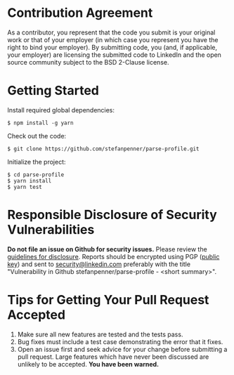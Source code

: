 Contribution Agreement
======================

As a contributor, you represent that the code you submit is your
original work or that of your employer (in which case you represent you
have the right to bind your employer).  By submitting code, you (and, if
applicable, your employer) are licensing the submitted code to LinkedIn
and the open source community subject to the BSD 2-Clause license. 

Getting Started
===============

Install required global dependencies:

```
$ npm install -g yarn
```

Check out the code:

```
$ git clone https://github.com/stefanpenner/parse-profile.git
```

Initialize the project:

```
$ cd parse-profile
$ yarn install
$ yarn test
```

Responsible Disclosure of Security Vulnerabilities
==================================================

**Do not file an issue on Github for security issues.**  Please review
the [guidelines for disclosure][disclosure_guidelines].  Reports should
be encrypted using PGP ([public key][pubkey]) and sent to
[security@linkedin.com][disclosure_email] preferably with the title
"Vulnerability in Github stefanpenner/parse-profile - &lt;short summary&gt;".

Tips for Getting Your Pull Request Accepted
===========================================

1. Make sure all new features are tested and the tests pass.
2. Bug fixes must include a test case demonstrating the error that it fixes.
3. Open an issue first and seek advice for your change before submitting
   a pull request. Large features which have never been discussed are
   unlikely to be accepted. **You have been warned.**

[disclosure_guidelines]: https://www.linkedin.com/help/linkedin/answer/62924
[pubkey]: https://gist.github.com/chriseppstein/3f45d3a8e6fb42f24cb7b3f77f21381e
[disclosure_email]: mailto:security@linkedin.com?subject=Vulnerability%20in%20Github%20stefanpenner/parse-profile%20-%20%3Csummary%3E